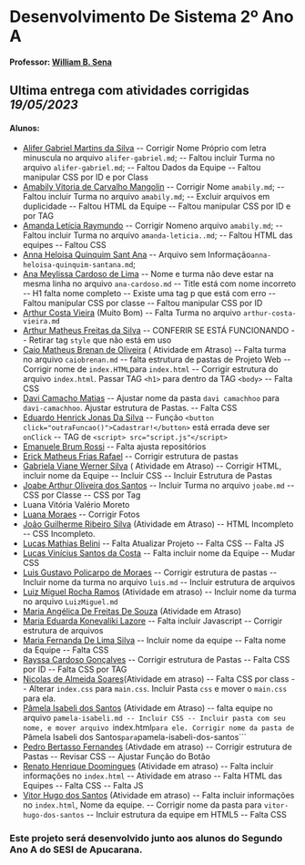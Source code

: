 # Desenvolvimento De Sistema 2º Ano A
#### Professor: [William B. Sena](https://github.com/williamsena13)

## Ultima entrega com atividades corrigidas *19/05/2023*

#### Alunos:
- [Alifer Gabriel Martins da Silva](https://github.com/alifergabriel/2-ano-sesi)
-- Corrigir Nome Próprio com letra minuscula no arquivo ```alifer-gabriel.md```;
-- Faltou incluir Turma no arquivo ```alifer-gabriel.md```;
-- Faltou Dados da Equipe 
-- Faltou manipular CSS por ID e por Class
- [Amabily Vitoria de Carvalho Mangolin](https://github.com/AmabilyCarvalho/2-ano-sesi)
-- Corrigir Nome ```amabily.md```;
-- Faltou incluir Turma no arquivo ```amabily.md```;
-- Excluir arquivos em duplicidade
-- Faltou HTML da Equipe
-- Faltou manipular CSS por ID e por TAG
- [Amanda Letícia Raymundo](https://github.com/euamanda21/2-ano-sesi)
-- Corrigir Nomeno arquivo ```amabily.md```;
-- Faltou incluir Turma no arquivo ```amanda-leticia..md```;
-- Faltou HTML das equipes 
-- Faltou CSS
- [Anna Heloisa Quinquim Sant Ana](https://github.com/anninha2006/2-ano-sesi)
-- Arquivo sem Informação```anna-heloisa-quinquim-santana.md```; 
- [Ana Meylissa Cardoso de Lima](https://github.com/annamcardos0/2-ano-sesi)
-- Nome e turma não deve estar na mesma linha no arquivo ```ana-cardoso.md```
-- Title está com nome incorreto
-- H1 falta nome completo
-- Existe uma tag p que está com erro
-- Faltou manipular CSS por classe
-- Faltou manipular CSS por ID
- [Arthur Costa Vieira](https://github.com/ArthurCostaVieira/2-ano-sesi) (Muito Bom)
-- Falta Turma no arquivo ```arthur-costa-vieira.md```
- [Arthur Matheus Freitas da Silva](https://github.com/Arthurprocuracasadas/2-ano-sesi)
-- CONFERIR SE ESTÁ FUNCIONANDO
-- Retirar tag ```style``` que não está em uso
- [Caio Matheus Brenan de Oliveira](https://github.com/draazy/2-ano-sesi) ( Atividade em Atraso)
-- Falta turma no arquivo ```caiobrenan.md```
-- falta estrutura de pastas de Projeto Web
-- Corrigir nome de ```index.HTML```para ```index.html```
-- Corrigir estrutura do arquivo ```index.html```. Passar TAG ```<h1>``` para dentro da TAG ```<body>```
-- Falta CSS
- [Davi Camacho Matias](https://github.com/davicama31/2-ano-sesi)
-- Ajustar nome da pasta ```davi camachhoo``` para ```davi-camachhoo```. Ajustar estrutura de Pastas.
-- Falta CSS
- [Eduardo Henrick Jonas Da Silva](https://github.com/rainynew/2-ano-sesi)
-- Função ```<button click="outraFuncao()">Cadastrar!</button>``` está errada deve ser ```onClick```
-- TAG de ```<script> src="script.js"</script>```
- [Emanuele Brum Rossi](https://github.com/Sunny1506/2-ano-sesi)
-- Falta ajusta repositórios
- [Erick Matheus Frias Rafael](https://github.com/KINDERzin/2-ano-sesi) 
-- Corrigir estrutura de pastas
- [Gabriela Viane Werner Silva](https://github.com/gabrielawerner/2-ano-sesi) ( Atividade em Atraso)
-- Corrigir HTML, incluir nome da Equipe
-- Incluir CSS 
-- Incluir Estrutura de Pastas
- [Joabe Arthur Oliveira dos Santos](https://github.com/joabeArthur/2-ano-sesi)
-- Incluir Turma no arquivo ```joabe.md```
-- CSS por Classe
-- CSS por Tag
- Luana Vitória Valério Moreto
- [Luana Moraes](https://github.com/kimyenseo/2-ano-sesi)
-- Corrigir Fotos
- [João Guilherme Ribeiro Silva](https://github.com/MinhocaPirata/2-ano-a-sesi) (Atividade em Atraso)
-- HTML Incompleto
-- CSS Incompleto.
- [Lucas Mathias Belini](https://github.com/lucasmathiasbelini/2-ano-sesi)
-- Falta Atualizar Projeto
-- Falta CSS
-- Falta JS
- [Lucas Vinícius Santos da Costa](https://github.com/H4KAIzin/2-ano-sesi) 
-- Falta incluir nome da Equipe
-- Mudar CSS 
- [Luis Gustavo Policarpo de Moraes](https://github.com/Luizinho007/2-ano-sesi)
-- Corrigir estrutura de pastas
-- Incluir nome da turma no arquivo ```luis.md```
-- Incluir estrutura de arquivos
- [Luiz Miguel Rocha Ramos](https://github.com/LuizMiguelRocha/2-ano-sesi) (Atividade em atraso)
-- Incluir nome da turma no arquivo ```LuizMiguel.md```
- [Maria Angélica De Freitas De Souza](https://github.com/Maryangelica05/2-ano-sesi) (Atividade em Atraso)
- [Maria Eduarda Konevaliki Lazore](https://github.com/dudaSesi43/2-ano-sesi)
-- Falta incluir Javascript
-- Corrigir estrutura de arquivos
- [Maria Fernanda De Lima Silva](https://github.com/mahfersesi/2-ano-sesi)
-- Incluir nome da equipe
-- Falta nome da Equipe
-- Falta CSS
- [Rayssa Cardoso Gonçalves](https://github.com/raysinhasogarau/2-ano-sesi)
-- Corrigir estrutura de Pastas
-- Falta CSS por ID
-- Falta CSS por TAG
- [Nicolas de Almeida Soares](https://github.com/Voyagerbr/2-ano-a-sesi)(Atividade em atraso)
-- Falta CSS por class
    -- Alterar ```index.css``` para ```main.css```. Incluir Pasta ```css``` e mover o ```main.css``` para ela.
- [Pâmela Isabeli dos Santos](https://github.com/pamelinha1/2-ano-a-sesi) (Atividade em Atraso)
-- falta equipe no arquivo ```pamela-isabeli.md
-- Incluir CSS
-- Incluir pasta com seu nome, e mover arquivo ```index.html```para ele. Corrigir nome da pasta de ```Pâmela Isabeli dos Santos``` para ```pamela-isabeli-dos-santos```
- [Pedro Bertasso Fernandes](https://github.com/Anonymus101010/2-ano-sesi) (Ativdade em atraso)
-- Corrigir estrutura de Pastas
-- Revisar CSS
-- Ajustar Função do Botão
- [Renato Henrique Doomingues](https://github.com/rt-xit/2-ano-sesi) (Atividade em atraso)
-- Falta incluir informações no ```index.html```
-- Atividade em atraso
-- Falta HTML das Equipes
-- Falta CSS 
-- Falta JS
- [Vitor Hugo dos Santos](https://github.com/euvitin37/2-ano-sesi) (Atividade em atraso)
-- Falta incluir informações no ```index.html```, Nome da equipe. 
-- Corrigir nome da pasta para ```vitor-hugo-dos-santos```
-- Incluir estrutura da equipe em HTML5
-- Falta CSS


### Este projeto será desenvolvido junto aos alunos do Segundo Ano A do SESI de Apucarana.



